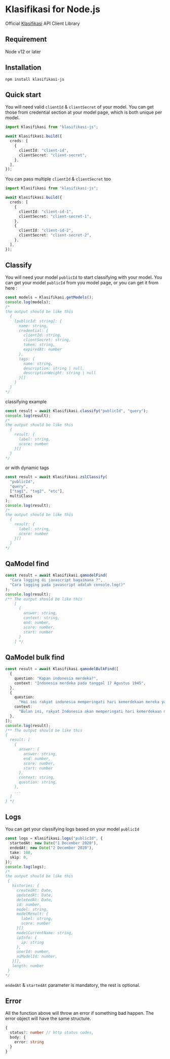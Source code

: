 # Klasifikasi for Node.js

Official [Klasifikasi](https://klasifikasi.com/) API Client Library

## Requirement

Node v12 or later

## Installation

`npm install klasifikasi-js`

## Quick start

You will need valid `clientId` & `clientSecret` of your model. You can get those
from credential section at your model page, which is both unique per model.

```typescript
import Klasifikasi from "klasifikasi-js";

await Klasifikasi.build({
  creds: [
    {
      clientId: "client-id",
      clientSecret: "client-secret",
    },
  ],
});
```

You can pass multiple `clientId` & `clientSecret` too

```typescript
import Klasifikasi from "klasifikasi-js";

await Klasifikasi.build({
  creds: [
    {
      clientId: "client-id-1",
      clientSecret: "client-secret-1",
    },
    {
      clientId: "client-id-2",
      clientSecret: "client-secret-2",
    },
  ],
});
```

## Classify

You will need your model `publicId` to start classifying with your model. You
can get your model `publicId` from you model page, or you can get it from here :

```typescript
const models = Klasifikasi.getModels();
console.log(models);
/*
the output should be like this
  {
    [publicId: string]: {
      name: string,
      credential: {
        clientId: string,
        clientSecret: string,
        token: string,
        expiredAt: number
      },
      tags: {
        name: string,
        description: string | null,
        descriptionWeight: string | null
      }[]
    }
  }
*/
```

classifying example

```typescript
const result = await Klasifikasi.classify("publicId", "query");
console.log(result);
/*
the output should be like this
  {
    result: {
      label: string,
      score: number
    }[]
  }
*/
```

or with dynamic tags

```typescript
const result = await Klasifikasi.zslClassify(
  "publicId",
  "query",
  ["tag1", "tag2", "etc"],
  multiClass
);
console.log(result);
/*
the output should be like this
  {
    result: {
      label: string,
      score: number
    }[]
  }
*/
```

## QaModel find

```typescript
const result = await Klasifikasi.qamodelFind(
  "Cara logging di javascript bagaimana ?",
  "Cara logging pada javascript adalah console.log()"
);
console.log(result);
/** The output should be like this
    [
      {
        answer: string,
        context: string,
        end: number,
        score: number,
        start: number
      }
    ] */
```

## QaModel bulk find

```typescript
const result = await Klasifikasi.qamodelBulkFind([
  {
    question: "Kapan indonesia merdeka?",
    context: "Indonesia merdeka pada tanggal 17 Agustus 1945",
  },
  {
    question:
      "Hai ini rakyat indonesia memperingati hari kemerdekaan mereka yang ke berapa?",
    context:
      "Bulan ini, rakyat Indonesia akan memperingati hari kemerdekaan mereka yang ke 70 pada tanggal 17 Agustus",
  },
]);
console.log(result);
/** The output should be like this
{
  result: [
    {
      answer: {
        answer: string,
        end: number,
        score: number,
        start: number
      },
      context: string,
      question: string,
    },
    ...
  ]
} */
```

## Logs

You can get your classifying logs based on your model `publicId`

```typescript
const logs = Klasifikasi.logs("publicId", {
  startedAt: new Date("1 December 2020"),
  endedAt: new Date("2 December 2020"),
  take: 100,
  skip: 0,
});
console.log(logs);
/*
the output should be like this
 {
   histories: {
     createdAt: Date,
     updatedAt: Date,
     deletedAt: Date,
     id: number,
     model: string,
     modelResult: {
       label: string,
       score: number
     }[]
     modelCurrentName: string,
     ipInfo: {
       ip: string
     },
     userId: number,
     aiModelId: number,
   }[],
   length: number
 }
*/
```

`endedAt` & `startedAt` parameter is mandatory, the rest is optional.

## Error

All the function above will throw an error if something bad happen. The error
object will have the same structure.

```typescript
{
  status?: number // http status codes,
  body: {
    error: string
  }
}
```
